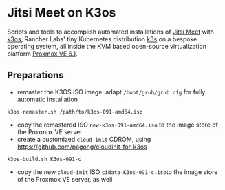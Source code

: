# Jitsi Meet on K3os

Scripts and tools to accomplish automated installations of [Jitsi Meet][1] with [k3os][2],
Rancher Labs' tiny Kubernetes distribution [k3s][3] on a bespoke operating system, 
all inside the KVM based open-source virtualization platform [Proxmox VE 6.1][4].

## Preparations

* remaster the K3OS ISO image: adapt `/boot/grub/grub.cfg` for fully automatic installation
```
k3os-remaster.sh /path/to/k3os-091-amd64.iso
```
* copy the remastered ISO `new-k3os-091-amd64.iso` to the image store of the Proxmox VE server
* create a customized `cloud-init` CDROM, using https://github.com/pagong/cloudinit-for-k3os
```
k3os-build.sh K3os-091-c
```
* copy the new `cloud-init` ISO `cidata-K3os-091-c.iso`to the image store of the Proxmox VE server, as well




[1]: https://github.com/jitsi/docker-jitsi-meet
[2]: https://github.com/rancher/k3os
[3]: https://github.com/rancher/k3s
[4]: https://www.proxmox.com/en/proxmox-ve


